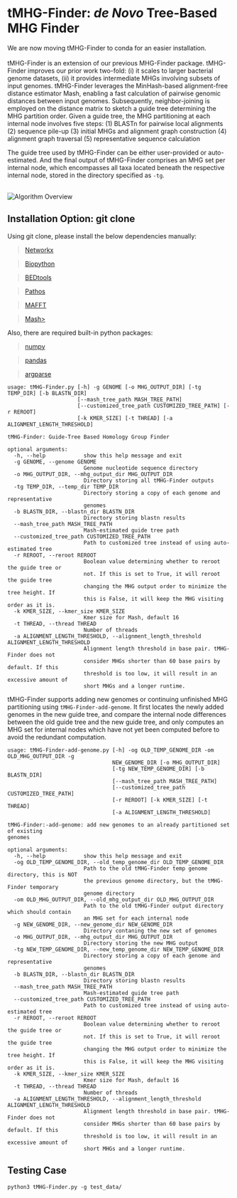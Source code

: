 # tMHG-Finder: _de Novo_ Tree-Based MHG Finder

We are now moving tMHG-Finder to conda for an easier installation. 
\
\
tMHG-Finder is an extension of our previous MHG-Finder package. tMHG-Finder improves our prior work two-fold: (i) it scales to larger bacterial genome datasets, (ii) it provides intermediate MHGs involving subsets of input genomes. tMHG-Finder leverages the MinHash-based alignment-free distance estimator Mash, enabling a fast calculation of pairwise genomic distances between input genomes. Subsequently, neighbor-joining is employed on the distance matrix to sketch a guide tree determining the MHG partition order. Given a guide tree, the MHG partitioning at each internal node involves five steps: 
(1) BLASTn for pairwise local alignments
(2) sequence pile-up
(3) initial MHGs and alignment graph construction
(4) alignment graph traversal
(5) representative sequence calculation

The guide tree used by tMHG-Finder can be either user-provided or auto-estimated. And the final output of tMHG-Finder comprises an MHG set per internal node, which encompasses all taxa located beneath the respective internal node, stored in the directory specified as ```-tg```.

\
![Algorithm Overview](https://github.com/yongze-yin/tMHG-Finder/blob/main/algorithm.png)

## Installation Option: git clone 
Using git clone, please install the below dependencies manually:

> [Networkx](https://networkx.org/)

> [Biopython](https://biopython.org/)

> [BEDtools](https://bedtools.readthedocs.io/en/latest/)

> [Pathos](https://pypi.org/project/pathos/)

> [MAFFT](https://mafft.cbrc.jp/alignment/software/source.html)

> [Mash>](https://github.com/marbl/Mash)

Also, there are required built-in python packages:

> [numpy](https://pypi.org/project/numpy/)

> [pandas](https://pypi.org/project/pandas/)

> [argparse](https://pypi.org/project/argparse/)

```
usage: tMHG-Finder.py [-h] -g GENOME [-o MHG_OUTPUT_DIR] [-tg TEMP_DIR] [-b BLASTN_DIR]
                      [--mash_tree_path MASH_TREE_PATH]
                      [--customized_tree_path CUSTOMIZED_TREE_PATH] [-r REROOT]
                      [-k KMER_SIZE] [-t THREAD] [-a ALIGNMENT_LENGTH_THRESHOLD]

tMHG-Finder: Guide-Tree Based Homology Group Finder

optional arguments:
  -h, --help            show this help message and exit
  -g GENOME, --genome GENOME
                        Genome nucleotide sequence directory
  -o MHG_OUTPUT_DIR, --mhg_output_dir MHG_OUTPUT_DIR
                        Directory storing all tMHG-Finder outputs
  -tg TEMP_DIR, --temp_dir TEMP_DIR
                        Directory storing a copy of each genome and representative
                        genomes
  -b BLASTN_DIR, --blastn_dir BLASTN_DIR
                        Directory storing blastn results
  --mash_tree_path MASH_TREE_PATH
                        Mash-estimated guide tree path
  --customized_tree_path CUSTOMIZED_TREE_PATH
                        Path to customized tree instead of using auto-estimated tree
  -r REROOT, --reroot REROOT
                        Boolean value determining whether to reroot the guide tree or
                        not. If this is set to True, it will reroot the guide tree
                        changing the MHG output order to minimize the tree height. If
                        this is False, it will keep the MHG visiting order as it is.
  -k KMER_SIZE, --kmer_size KMER_SIZE
                        Kmer size for Mash, default 16
  -t THREAD, --thread THREAD
                        Number of threads
  -a ALIGNMENT_LENGTH_THRESHOLD, --alignment_length_threshold ALIGNMENT_LENGTH_THRESHOLD
                        Alignment length threshold in base pair. tMHG-Finder does not
                        consider MHGs shorter than 60 base pairs by default. If this
                        threshold is too low, it will result in an excessive amount of
                        short MHGs and a longer runtime.
```

tMHG-Finder supports adding new genomes or continuing unfinished MHG partitioning using ```tMHG-Finder-add-genome```. It first locates the newly added genomes in the new guide tree, and compare the internal node differences between the old guide tree and the new guide tree, and only computes an MHG set for internal nodes which have not yet been computed before to avoid the redundant computation.

```
usage: tMHG-Finder-add-genome.py [-h] -og OLD_TEMP_GENOME_DIR -om OLD_MHG_OUTPUT_DIR -g
                                 NEW_GENOME_DIR [-o MHG_OUTPUT_DIR]
                                 [-tg NEW_TEMP_GENOME_DIR] [-b BLASTN_DIR]
                                 [--mash_tree_path MASH_TREE_PATH]
                                 [--customized_tree_path CUSTOMIZED_TREE_PATH]
                                 [-r REROOT] [-k KMER_SIZE] [-t THREAD]
                                 [-a ALIGNMENT_LENGTH_THRESHOLD]

tMHG-Finder:-add-genome: add new genomes to an already partitioned set of existing
genomes

optional arguments:
  -h, --help            show this help message and exit
  -og OLD_TEMP_GENOME_DIR, --old_temp_genome_dir OLD_TEMP_GENOME_DIR
                        Path to the old tMHG-Finder temp genome directory, this is NOT
                        the previous genome directory, but the tMHG-Finder temporary
                        genome directory
  -om OLD_MHG_OUTPUT_DIR, --old_mhg_output_dir OLD_MHG_OUTPUT_DIR
                        Path to the old tMHG-Finder output directory which should contain
                        an MHG set for each internal node
  -g NEW_GENOME_DIR, --new_genome_dir NEW_GENOME_DIR
                        Directory contaning the new set of genomes
  -o MHG_OUTPUT_DIR, --mhg_output_dir MHG_OUTPUT_DIR
                        Directory storing the new MHG output
  -tg NEW_TEMP_GENOME_DIR, --new_temp_genome_dir NEW_TEMP_GENOME_DIR
                        Directory storing a copy of each genome and representative
                        genomes
  -b BLASTN_DIR, --blastn_dir BLASTN_DIR
                        Directory storing blastn results
  --mash_tree_path MASH_TREE_PATH
                        Mash-estimated guide tree path
  --customized_tree_path CUSTOMIZED_TREE_PATH
                        Path to customized tree instead of using auto-estimated tree
  -r REROOT, --reroot REROOT
                        Boolean value determining whether to reroot the guide tree or
                        not. If this is set to True, it will reroot the guide tree
                        changing the MHG output order to minimize the tree height. If
                        this is False, it will keep the MHG visiting order as it is.
  -k KMER_SIZE, --kmer_size KMER_SIZE
                        Kmer size for Mash, default 16
  -t THREAD, --thread THREAD
                        Number of threads
  -a ALIGNMENT_LENGTH_THRESHOLD, --alignment_length_threshold ALIGNMENT_LENGTH_THRESHOLD
                        Alignment length threshold in base pair. tMHG-Finder does not
                        consider MHGs shorter than 60 base pairs by default. If this
                        threshold is too low, it will result in an excessive amount of
                        short MHGs and a longer runtime.
```


## Testing Case
```
python3 tMHG-Finder.py -g test_data/
```

